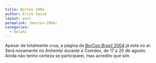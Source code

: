```yaml
---
title: BorCon 2004
author: Erick Sasse
layout: post
permalink: /borcon-2004/
categories:
  - Delphi
---
```

Apesar de totalmente crua, a p&aacute;gina da [BorCon Brasil 2004][1] j&aacute; est&aacute; no ar. Ser&aacute; novamente no Anhembi durante a Comdex, de 17 a 20 de agosto.  
Ainda n&atilde;o tenho certeza se participarei, mas acredito que sim.

 [1]: http://borcon.borland.com.br/